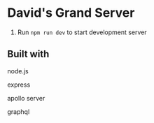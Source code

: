 # David's Grand Server


1. Run `npm run dev` to start development server

## Built with

node.js

express

apollo server

graphql